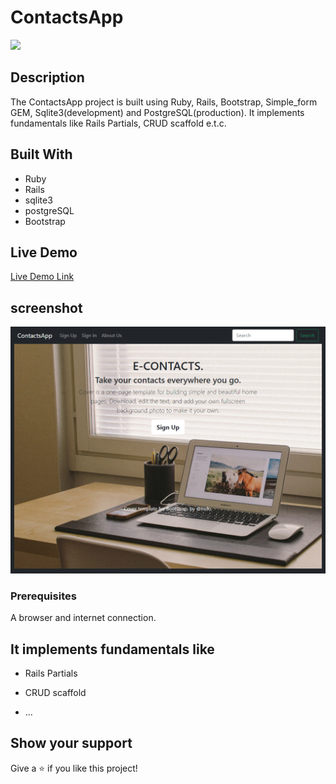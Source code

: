 # ContactsApp
![](https://github.com/JavSFDev/ContactsApp)

## Description

The ContactsApp project is built using Ruby, Rails, Bootstrap, Simple_form GEM, Sqlite3(development) and PostgreSQL(production). It implements fundamentals like Rails Partials, CRUD scaffold e.t.c.

## Built With

- Ruby
- Rails
- sqlite3
- postgreSQL
- Bootstrap

## Live Demo

[Live Demo Link](https://contactz-apps.herokuapp.com/)

## screenshot

![screenshot](/app/assets/images/contactz-apps.herokuapp.com_.png)


### Prerequisites

A browser and internet connection.


## It implements fundamentals like

* Rails Partials

* CRUD scaffold

* ...


## Show your support

Give a ⭐️ if you like this project!

